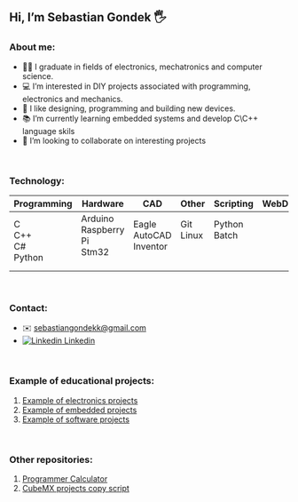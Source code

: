 
##  Hi, I’m Sebastian Gondek 🖐️

### About me:
- 👨‍🎓 I graduate in fields of electronics, mechatronics and computer science.
- 💻 I’m interested in DIY projects associated with programming, electronics and mechanics.
- 🔧 I like designing, programming and building new devices.  
- 📚 I’m currently learning embedded systems and develop C\C++ language skils
- 👀 I’m looking to collaborate on interesting projects

<br>

### Technology:

| Programming | Hardware | CAD | Other | Scripting | WebDev | Simulation |
|-------------|----------|-----|-------|---------- |--------|------------|
|C <br> C++ <br> C# <br> Python|Arduino <br> Raspberry Pi <br> Stm32 <br><br>|Eagle <br> AutoCAD <br> Inventor <br><br>|Git <br> Linux <br><br><br>|Python <br> Batch <br><br><br>|

<br>

### Contact: 
- ✉️ sebastiangondekk@gmail.com
- [![Linkedin](https://i.stack.imgur.com/gVE0j.png)  Linkedin](https://www.linkedin.com/in/sebastiangondek)


<br>

### Example of educational projects:
1. [Example of electronics projects](https://github.com/sebgone/SmallProjects)
2. [Example of embedded projects](https://github.com/sebgone/MediumProjects)
3. [Example of software projects](https://github.com/sebgone/SoftwareProjects)

<br>

### Other repositories:
1. [Programmer Calculator](https://github.com/sebgone/ProgrammerCalculatorApp)
2. [CubeMX projects copy script](https://github.com/sebgone/CubeMXCopy)

